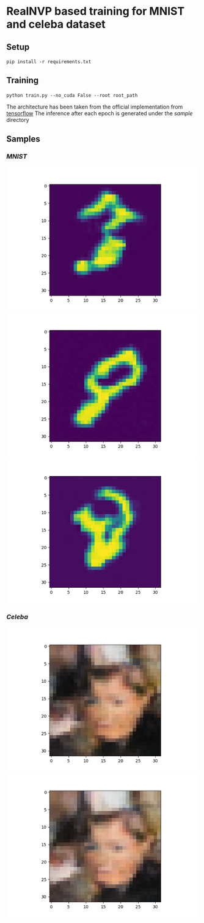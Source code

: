 # **RealNVP based training for MNIST and celeba dataset**

## **Setup**
```
pip install -r requirements.txt
```

## **Training**
```
python train.py --no_cuda False --root root_path
```

The architecture has been taken from the official implementation from [tensorflow](https://github.com/tensorflow/models/tree/archive/research/real_nvp)
The inference after each epoch is generated under the *sample* directory

## **Samples**

### *MNIST*
<img src="./samples/9_234_3488.948.png">
<img src="./samples/97_234_864.647.png">
<img src="./samples/199_234_860.3770000000001.png">

### *Celeba*
<img src="./samples/celeba.png">
<img src="./samples/33_256_7622.09.png">
